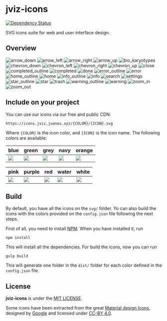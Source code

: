 # jviz-icons

[![Dependency Status](https://david-dm.org/jviz/jviz-icons.svg?style=flat-square)](https://david-dm.org/jviz/jviz-icons)

SVG icons suite for web and user interface design.


## Overview

![arrow_down](http://icons.jviz.juanes.xyz/blue/arrow_down.svg)
![arrow_left](http://icons.jviz.juanes.xyz/blue/arrow_left.svg)
![arrow_right](http://icons.jviz.juanes.xyz/blue/arrow_right.svg)
![arrow_up](http://icons.jviz.juanes.xyz/blue/arrow_up.svg)
![bio_karyotypes](http://icons.jviz.juanes.xyz/blue/bio_karyotypes.svg)
![chevron_down](http://icons.jviz.juanes.xyz/blue/chevron_down.svg)
![chevron_left](http://icons.jviz.juanes.xyz/blue/chevron_left.svg)
![chevron_right](http://icons.jviz.juanes.xyz/blue/chevron_right.svg)
![chevron_up](http://icons.jviz.juanes.xyz/blue/chevron_up.svg)
![close](http://icons.jviz.juanes.xyz/blue/close.svg)
![completed_outline](http://icons.jviz.juanes.xyz/blue/completed_outline.svg)
![completed](http://icons.jviz.juanes.xyz/blue/completed.svg)
![done](http://icons.jviz.juanes.xyz/blue/done.svg)
![error_outline](http://icons.jviz.juanes.xyz/blue/error_outline.svg)
![error](http://icons.jviz.juanes.xyz/blue/error.svg)
![home_outline](http://icons.jviz.juanes.xyz/blue/home_outline.svg)
![home](http://icons.jviz.juanes.xyz/blue/home.svg)
![info_outline](http://icons.jviz.juanes.xyz/blue/info_outline.svg)
![info](http://icons.jviz.juanes.xyz/blue/info.svg)
![search](http://icons.jviz.juanes.xyz/blue/search.svg)
![settings](http://icons.jviz.juanes.xyz/blue/settings.svg)
![star_outline](http://icons.jviz.juanes.xyz/blue/star_outline.svg)
![star](http://icons.jviz.juanes.xyz/blue/star.svg)
![trash](http://icons.jviz.juanes.xyz/blue/trash.svg)
![warning_outline](http://icons.jviz.juanes.xyz/blue/warning_outline.svg)
![warning](http://icons.jviz.juanes.xyz/blue/warning.svg)
![zoom_in](http://icons.jviz.juanes.xyz/blue/zoom_in.svg)
![zoom_out](http://icons.jviz.juanes.xyz/blue/zoom_out.svg)   


## Include on your project

You can use our icons via our free and public CDN:

```
https://icons.jviz.juanes.xyz/{COLOR}/{ICON}.svg
```

Where `{COLOR}` is the icon color, and `{ICON}` is the icon name. The following colors are available:

| blue | green | grey | navy | orange |
| ---- | ----- | ---- | ---- | ------ |
| ![](http://icons.jviz.juanes.xyz/blue/completed.svg) |  ![](http://icons.jviz.juanes.xyz/green/completed.svg) | ![](http://icons.jviz.juanes.xyz/grey/completed.svg) | ![](http://icons.jviz.juanes.xyz/navy/completed.svg) | ![](http://icons.jviz.juanes.xyz/orange/completed.svg) |

| pink | purple | red | water | white |
| ---- | ------ | --- | ----- | ----- |
| ![](http://icons.jviz.juanes.xyz/pink/completed.svg) |  ![](http://icons.jviz.juanes.xyz/purple/completed.svg) | ![](http://icons.jviz.juanes.xyz/red/completed.svg) | ![](http://icons.jviz.juanes.xyz/water/completed.svg) | ![](http://icons.jviz.juanes.xyz/white/completed.svg) |


## Build

By default, you have all the icons on the `svg/` folder. Yo can also build the icons with the colors provided on the `config.json` file following the next steps.

First of all, you need to install [NPM](https://npmjs.com). When you have installed it, run

```
npm install
```

This will install all the dependencies. For build the icons, now you can run

```
gulp build
```

This will generate one folder in the `dist/` folder for each color defined in the `config.json` file.


## License

**jviz-icons** is under the [MIT LICENSE](./LICENSE).

Some icons have been extracted from the great [Material design Icons](https://design.google.com/icons/), designed by [Google](https://google.com) and licensed under [CC-BY 4.0](https://creativecommons.org/licenses/by/4.0/).
